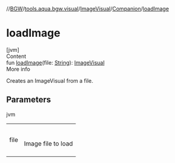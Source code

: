 //[BGW](../../../../index.md)/[tools.aqua.bgw.visual](../../index.md)/[ImageVisual](../index.md)/[Companion](index.md)/[loadImage](load-image.md)



# loadImage  
[jvm]  
Content  
fun [loadImage](load-image.md)(file: [String](https://kotlinlang.org/api/latest/jvm/stdlib/kotlin/-string/index.html)): [ImageVisual](../index.md)  
More info  


Creates an ImageVisual from a file.



## Parameters  
  
jvm  
  
| | |
|---|---|
| <a name="tools.aqua.bgw.visual/ImageVisual.Companion/loadImage/#kotlin.String/PointingToDeclaration/"></a>file| <a name="tools.aqua.bgw.visual/ImageVisual.Companion/loadImage/#kotlin.String/PointingToDeclaration/"></a><br><br>Image file to load<br><br>|
  
  



